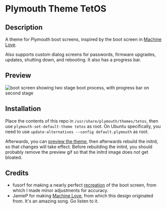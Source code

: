 # Plymouth Theme TetOS

## Description

A theme for Plymouth boot screens, inspired by the boot screen in [Machine Love](https://www.youtube.com/watch?v=sqK-jh4TDXo).

Also supports custom dialog screens for passwords, firmware upgrades, updates, shutting down, and rebooting. It also has a progress bar.

## Preview

![boot screen showing two stage boot process, with progress bar on second stage](preview.gif)

## Installation

Place the contents of this repo in `/usr/share/plymouth/themes/tetos`, then use `plymouth-set-default-theme tetos` as root. On Ubuntu specifically, you need to use `update-alternatives --config default.plymouth` as root.

Afterwards, you can [preview the theme](https://wiki.archlinux.org/title/Plymouth#Preview_themes), then afterwards rebuild the initrd, so that changes will take effect. Before rebuilding the initrd, you should probably remove the preview gif so that the initrd image does not get bloated.

## Credits

* fusorf for making a nearly perfect [recreation](https://www.reddit.com/r/KasaneTeto/comments/1ius365/remade_tetos_wallpaper_4k) of the boot screen, from which I made minor adjustments for accuracy.
* JamieP for making [Machine Love](https://www.youtube.com/watch?v=sqK-jh4TDXo), from which this design originated from. It's an amazing song. Go listen to it.

